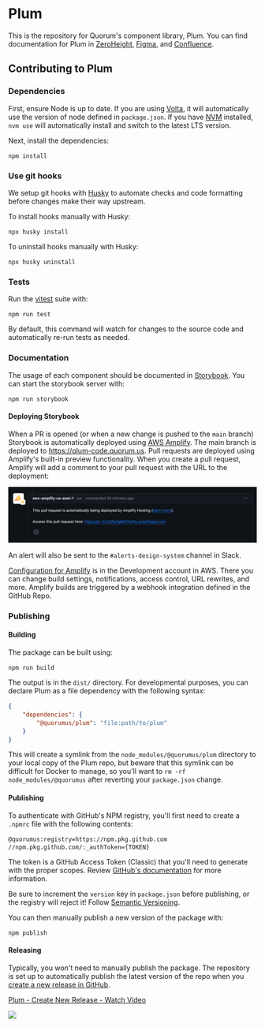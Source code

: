 # Plum

This is the repository for Quorum's component library, Plum. You can find documentation for Plum in [ZeroHeight](https://plum.quorum.us/), [Figma](), and [Confluence](https://quorumanalytics.atlassian.net/wiki/spaces/DEVTEAM/pages/1289879592/DSGG).

## Contributing to Plum

### Dependencies

First, ensure Node is up to date. If you are using [Volta](https://volta.sh/), it will automatically use the version of node defined in `package.json`. If you have [NVM](https://github.com/nvm-sh/nvm) installed, `nvm use` will automatically install and switch to the latest LTS version.

Next, install the dependencies:

```shell
npm install
```

### Use git hooks

We setup git hooks with [Husky](https://typicode.github.io/husky/) to automate checks and code formatting before changes make their way upstream.

To install hooks manually with Husky:

```shell
npx husky install
```

To uninstall hooks manually with Husky:

```shell
npx husky uninstall
```

### Tests

Run the [vitest](https://vitest.dev/) suite with:

```shell
npm run test
```

By default, this command will watch for changes to the source code and automatically re-run tests as needed.

### Documentation

The usage of each component should be documented in [Storybook](https://storybook.js.org/). You can start the storybook server with:

```shell
npm run storybook
```

#### Deploying Storybook

When a PR is opened (or when a new change is pushed to the `main` branch) Storybook is automatically deployed using [AWS Amplify](https://aws.amazon.com/amplify/). The main branch is deployed to https://plum-code.quorum.us. Pull requests are deployed using Amplify's built-in preview functionality. When you create a pull request, Amplify will add a comment to your pull request with the URL to the deployment:

![Amplify adds a comment in your pull request](/.github/amplify-comment.png)

An alert will also be sent to the `#alerts-design-system` channel in Slack.

[Configuration for Amplify](https://us-east-1.console.aws.amazon.com/amplify/home?region=us-east-1#/d29y5g8bf7q44y) is in the Development account in AWS. There you can change build settings, notifications, access control, URL rewrites, and more. Amplify builds are triggered by a webhook integration defined in the GitHub Repo.

### Publishing

#### Building

The package can be built using:

```shell
npm run build
```

The output is in the `dist/` directory. For developmental purposes, you can declare Plum as a file dependency with the following syntax:

```json
{
    "dependencies": {
        "@quorumus/plum": "file:path/to/plum"
    }
}
```

This will create a symlink from the `node_modules/@quorumus/plum` directory to your local copy of the Plum repo, but beware that this symlink can be difficult for Docker to manage, so you'll want to `rm -rf node_modules/@quorumus` after reverting your `package.json` change.

#### Publishing

To authenticate with GitHub's NPM registry, you'll first need to create a `.npmrc` file with the following contents:

```
@quorumus:registry=https://npm.pkg.github.com
//npm.pkg.github.com/:_authToken={TOKEN}
```

The token is a GitHub Access Token (Classic) that you'll need to generate with the proper scopes. Review [GitHub's documentation](https://docs.github.com/en/packages/working-with-a-github-packages-registry/working-with-the-npm-registry#authenticating-to-github-packages) for more information.

Be sure to increment the `version` key in `package.json` before publishing, or the registry will reject it! Follow [Semantic Versioning](https://semver.org/).

You can then manually publish a new version of the package with:

```shell
npm publish
```

#### Releasing

Typically, you won't need to manually publish the package. The repository is set up to automatically publish the latest version of the repo when you [create a new release in GitHub](https://github.com/QuorumUS/plum/releases/new).

<div>
    <a href="https://www.loom.com/share/dbd161e117694643b6dcfa12f5ec3e0d">
      <p>Plum - Create New Release - Watch Video</p>
    </a>
    <a href="https://www.loom.com/share/dbd161e117694643b6dcfa12f5ec3e0d">
      <img style="max-width:300px;" src="https://cdn.loom.com/sessions/thumbnails/dbd161e117694643b6dcfa12f5ec3e0d-with-play.gif">
    </a>
  </div>
